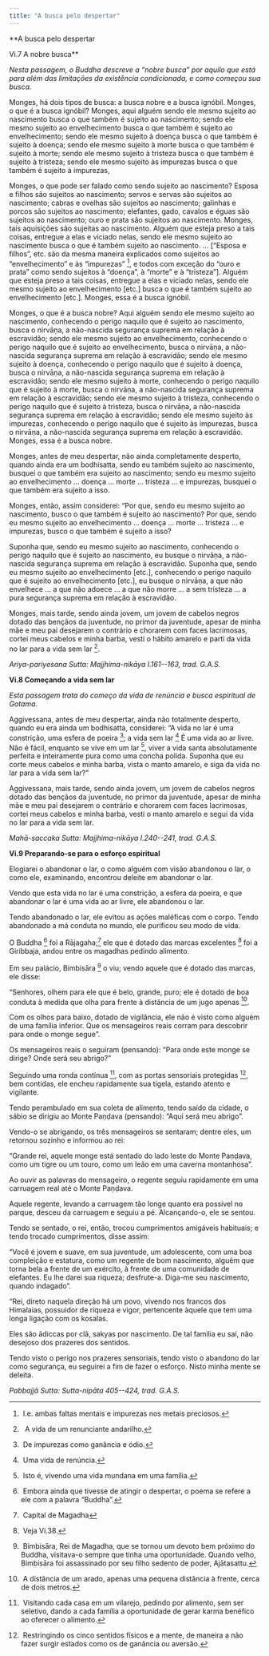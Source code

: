 ```yaml
---
title: "A busca pelo despertar"
---
```

**A busca pelo despertar

  

Vi.7 A nobre busca**

  

*Nesta passagem, o Buddha descreve a “nobre busca” por aquilo que está para além das limitações da existência condicionada, e como começou sua busca.*

  

Monges, há dois tipos de busca: a busca nobre e a busca ignóbil. Monges, o que é a busca ignóbil? Monges, aqui alguém sendo ele mesmo sujeito ao nascimento busca o que também é sujeito ao nascimento; sendo ele mesmo sujeito ao envelhecimento busca o que também é sujeito ao envelhecimento; sendo ele mesmo sujeito à doença busca o que também é sujeito à doença; sendo ele mesmo sujeito à morte busca o que também é sujeito à morte; sendo ele mesmo sujeito à tristeza busca o que também é sujeito à tristeza; sendo ele mesmo sujeito às impurezas busca o que também é sujeito à impurezas,

  

Monges, o que pode ser falado como sendo sujeito ao nascimento? Esposa e filhos são sujeitos ao nascimento; servos e servas são sujeitos ao nascimento; cabras e ovelhas são sujeitos ao nascimento; galinhas e porcos são sujeitos ao nascimento; elefantes, gado, cavalos e éguas são sujeitos ao nascimento; ouro e prata são sujeitos ao nascimento. Monges, tais aquisições são sujeitas ao nascimento. Alguém que esteja preso a tais coisas, entregue a elas e viciado nelas, sendo ele mesmo sujeito ao nascimento busca o que é também sujeito ao nascimento. ... \[“Esposa e filhos”, etc. são da mesma maneira explicados como sujeitos ao “envelhecimento” e às “impurezas” [^cf1], e todos com exceção do “ouro e prata” como sendo sujeitos à “doença”, à “morte” e à “tristeza”\]. Alguém que esteja preso a tais coisas, entregue a elas e viciado nelas, sendo ele mesmo sujeito ao envelhecimento \[etc.\] busca o que é também sujeito ao envelhecimento \[etc.\]. Monges, essa é a busca ignóbil.

  

Monges, o que é a busca nobre? Aqui alguém sendo ele mesmo sujeito ao nascimento, conhecendo o perigo naquilo que é sujeito ao nascimento, busca o nirvāṇa, a não-nascida segurança suprema em relação à escravidão; sendo ele mesmo sujeito ao envelhecimento, conhecendo o perigo naquilo que é sujeito ao envelhecimento, busca o nirvāṇa, a não-nascida segurança suprema em relação à escravidão; sendo ele mesmo sujeito à doença, conhecendo o perigo naquilo que é sujeito à doença, busca o nirvāṇa, a não-nascida segurança suprema em relação à escravidão; sendo ele mesmo sujeito à morte, conhecendo o perigo naquilo que é sujeito à morte, busca o nirvāṇa, a não-nascida segurança suprema em relação à escravidão; sendo ele mesmo sujeito à tristeza, conhecendo o perigo naquilo que é sujeito à tristeza, busca o nirvāṇa, a não-nascida segurança suprema em relação à escravidão; sendo ele mesmo sujeito às impurezas, conhecendo o perigo naquilo que é sujeito às impurezas, busca o nirvāṇa, a não-nascida segurança suprema em relação à escravidão. Monges, essa é a busca nobre.

  

Monges, antes de meu despertar, não ainda completamente desperto, quando ainda era um bodhisatta, sendo eu também sujeito ao nascimento, busquei o que também era sujeito ao nascimento; sendo eu mesmo sujeito ao envelhecimento ... doença ... morte ... tristeza ... e impurezas, busquei o que também era sujeito a isso.

  

Monges, então, assim considerei: “Por que, sendo eu mesmo sujeito ao nascimento, busco o que também é sujeito ao nascimento? Por que, sendo eu mesmo sujeito ao envelhecimento ... doença ... morte ... tristeza ... e impurezas, busco o que também é sujeito a isso?

  

Suponha que, sendo eu mesmo sujeito ao nascimento, conhecendo o perigo naquilo que é sujeito ao nascimento, eu busque o nirvāṇa, a não-nascida segurança suprema em relação à escravidão. Suponha que, sendo eu mesmo sujeito ao envelhecimento \[etc.\], conhecendo o perigo naquilo que é sujeito ao envelhecimento \[etc.\], eu busque o nirvāṇa, a que não envelhece ... a que não adoece ... a que não morre ... a sem tristeza ... a pura segurança suprema em relação à escravidão.

  

Monges, mais tarde, sendo ainda jovem, um jovem de cabelos negros dotado das bençãos da juventude, no primor da juventude, apesar de minha mãe e meu pai desejarem o contrário e chorarem com faces lacrimosas, cortei meus cabelos e minha barba, vesti o hábito amarelo e parti da vida no lar para a vida sem lar [^cf2].

  

*Ariya-pariyesana Sutta: Majjhima-nikāya I.161--163, trad. G.A.S.*

  

**Vi.8 Começando a vida sem lar**

  

*Esta passagem trata do começo da vida de renúncia e busca espiritual de Gotama.*

  

Aggivessana, antes de meu despertar, ainda não totalmente desperto, quando eu era ainda um bodhisatta, considerei: “A vida no lar é uma constrição, uma esfera de poeira [^cf3]; a vida sem lar [^cf4] É uma vida ao ar livre. Não é fácil, enquanto se vive em um lar [^cf5], viver a vida santa absolutamente perfeita e inteiramente pura como uma concha polida. Suponha que eu corte meus cabelos e minha barba, vista o manto amarelo, e siga da vida no lar para a vida sem lar?”

  

Aggivessana, mais tarde, sendo ainda jovem, um jovem de cabelos negros dotado das bençãos da juventude, no primor da juventude, apesar de minha mãe e meu pai desejarem o contrário e chorarem com faces lacrimosas, cortei meus cabelos e minha barba, vesti o manto amarelo e segui da vida no lar para a vida sem lar.

  

*Mahā-saccaka Sutta: Majjhima-nikāya I.240--241, trad. G.A.S.*

  

**Vi.9 Preparando-se para o esforço espiritual**

  

Elogiarei o abandonar o lar, o como alguém com visão abandonou o lar, o como ele, examinando, encontrou deleite em abandonar o lar.

  

Vendo que esta vida no lar é uma constrição, a esfera da poeira, e que abandonar o lar é uma vida ao ar livre, ele abandonou o lar.

  

Tendo abandonado o lar, ele evitou as ações maléficas com o corpo. Tendo abandonado a má conduta no mundo, ele purificou seu modo de vida.

  

O Buddha [^cf6] foi a Rājagaha;[^cf7] ele que é dotado das marcas excelentes [^cf8] foi a Giribbaja, andou entre os magadhas pedindo alimento.

  

Em seu palácio, Bimbisāra [^cf9] o viu; vendo aquele que é dotado das marcas, ele disse:

  

“Senhores, olhem para ele que é belo, grande, puro; ele é dotado de boa conduta à medida que olha para frente à distância de um jugo apenas [^cf10].

  

Com os olhos para baixo, dotado de vigilância, ele não é visto como alguém de uma família inferior. Que os mensageiros reais corram para descobrir para onde o monge segue”.

  

Os mensageiros reais o seguiram (pensando): “Para onde este monge se dirige? Onde será seu abrigo?”

  

Seguindo uma ronda contínua [^cf11], com as portas sensoriais protegidas [^cf12], bem contidas, ele encheu rapidamente sua tigela, estando atento e vigilante.

  

Tendo perambulado em sua coleta de alimento, tendo saído da cidade, o sábio se dirigiu ao Monte Paṇḍava (pensando): “Aqui será meu abrigo”.

  

Vendo-o se abrigando, os três mensageiros se sentaram; dentre eles, um retornou sozinho e informou ao rei:

  

“Grande rei, aquele monge está sentado do lado leste do Monte Paṇḍava, como um tigre ou um touro, como um leão em uma caverna montanhosa”.

  

Ao ouvir as palavras do mensageiro, o regente seguiu rapidamente em uma carruagem real até o Monte Paṇḍava.

  

Aquele regente, levando a carruagem tão longe quanto era possível no parque, desceu da carruagem e seguiu a pé. Alcançando-o, ele se sentou.

  

Tendo se sentado, o rei, então, trocou cumprimentos amigáveis habituais; e tendo trocado cumprimentos, disse assim:

  

“Você é jovem e suave, em sua juventude, um adolescente, com uma boa compleição e estatura, como um regente de bom nascimento, alguém que torna bela a frente de um exército, à frente de uma comunidade de elefantes. Eu lhe darei sua riqueza; desfrute-a. Diga-me seu nascimento, quando indagado”.

  

“Rei, direto naquela direção há um povo, vivendo nos francos dos Himalaias, possuidor de riqueza e vigor, pertencente àquele que tem uma longa ligação com os kosalas.

  

Eles são ādiccas por clã, sakyas por nascimento. De tal família eu saí, não desejoso dos prazeres dos sentidos.

  

Tendo visto o perigo nos prazeres sensoriais, tendo visto o abandono do lar como segurança, eu seguirei a fim de fazer o esforço. Nisto minha mente se deleita.

  

*Pabbajjā Sutta: Sutta-nipāta 405--424, trad. G.A.S.*

  

[^cf1]:  I.e. ambas faltas mentais e impurezas nos metais preciosos.

  

[^cf2]:   A vida de um renunciante andarilho.

  

[^cf3]:  De impurezas como ganância e ódio.

  

[^cf4]:  Uma vida de renúncia.

  

[^cf5]:  Isto é, vivendo uma vida mundana em uma família.

  

[^cf6]:  Embora ainda que tivesse de atingir o despertar, o poema se refere a ele com a palavra “Buddha”.

  

[^cf7]:  Capital de Magadha

  

[^cf8]:  Veja Vi.38.

  

[^cf9]:  Bimbisāra, Rei de Magadha, que se tornou um devoto bem próximo do Buddha, visitava-o sempre que tinha uma oportunidade. Quando velho, Bimbisāra foi assassinado por seu filho sedento de poder, Ajātasattu.

  

[^cf10]:  A distância de um arado, apenas uma pequena distância à frente, cerca de dois metros.

  

[^cf11]:  Visitando cada casa em um vilarejo, pedindo por alimento, sem ser seletivo, dando a cada família a oportunidade de gerar karma benéfico ao oferecer o alimento.

  

[^cf12]:  Restringindo os cinco sentidos físicos e a mente, de maneira a não fazer surgir estados como os de ganância ou aversão.